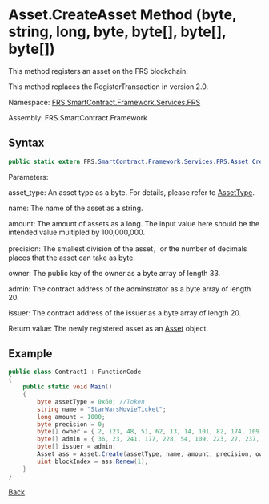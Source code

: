 # Asset.CreateAsset Method (byte, string, long, byte, byte[], byte[], byte[])

This method registers an asset on the FRS blockchain.

This method replaces the RegisterTransaction in version 2.0.

Namespace: [FRS.SmartContract.Framework.Services.FRS](../../FRS.md)

Assembly: FRS.SmartContract.Framework

## Syntax

```c#
public static extern FRS.SmartContract.Framework.Services.FRS.Asset Create(byte asset_type, string name, long amount, byte precision, byte[] owner, byte[] admin, byte[] issuer)
```

Parameters:

asset_type: An asset type as a byte. For details, please refer to [AssetType](../Asset/AssetType.md).

name: The name of the asset as a string.

amount: The amount of assets as a long. The input value here should be the intended value multipled by 100,000,000.

precision: The smallest division of the asset，or the number of decimals places that the asset can take as byte.

owner: The public key of the owner as a byte array of length 33.

admin: The contract address of the adminstrator as a byte array of length 20.

issuer: The contract address of the issuer as a byte array of length 20.

Return value: The newly registered asset as an [Asset](../Asset.md) object.

## Example

```c#
public class Contract1 : FunctionCode
{
    public static void Main()
    {
        byte assetType = 0x60; //Token
        string name = "StarWarsMovieTicket";
        long amount = 1000;
        byte precision = 0;
        byte[] owner = { 2, 123, 48, 51, 62, 13, 14, 101, 82, 174, 109, 29, 169, 249, 64, 159, 85, 30, 53, 238, 151, 25, 48, 94, 148, 93, 196, 220, 186, 153, 132, 86, 202 };
        byte[] admin = { 36, 23, 241, 177, 228, 54, 109, 223, 27, 237, 139, 54, 207, 38, 132, 101, 172, 3, 10, 73 };
        byte[] issuer = admin;
        Asset ass = Asset.Create(assetType, name, amount, precision, owner, admin, issuer);
        uint blockIndex = ass.Renew(1);
    }
}
```



[Back](../Asset.md)